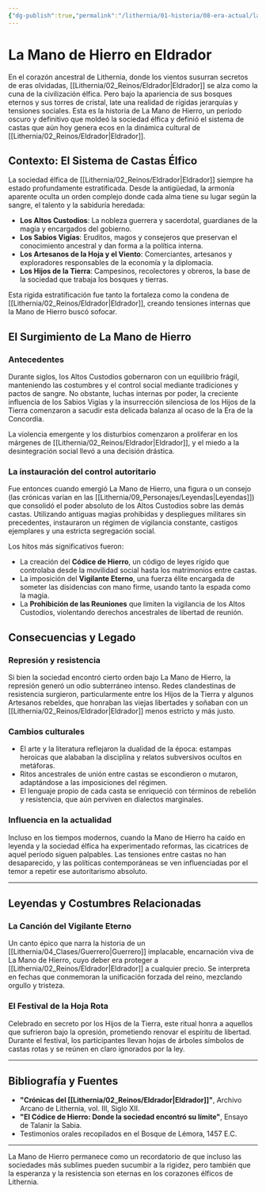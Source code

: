 ```yaml
---
{"dg-publish":true,"permalink":"/lithernia/01-historia/08-era-actual/la-mano-de-hierro-en-eldrador/","title":"La Mano de Hierro","tags":["lithernia","evento-historico","Eldrador","elfos","politica"]}
---
```


# La Mano de Hierro en Eldrador

En el corazón ancestral de Lithernia, donde los vientos susurran secretos de eras olvidadas, [[Lithernia/02_Reinos/Eldrador\|Eldrador]] se alza como la cuna de la civilización élfica. Pero bajo la apariencia de sus bosques eternos y sus torres de cristal, late una realidad de rígidas jerarquías y tensiones sociales. Esta es la historia de La Mano de Hierro, un período oscuro y definitivo que moldeó la sociedad élfica y definió el sistema de castas que aún hoy genera ecos en la dinámica cultural de [[Lithernia/02_Reinos/Eldrador\|Eldrador]].

## Contexto: El Sistema de Castas Élfico

La sociedad élfica de [[Lithernia/02_Reinos/Eldrador\|Eldrador]] siempre ha estado profundamente estratificada. Desde la antigüedad, la armonía aparente oculta un orden complejo donde cada alma tiene su lugar según la sangre, el talento y la sabiduría heredada:

- **Los Altos Custodios**: La nobleza guerrera y sacerdotal, guardianes de la magia y encargados del gobierno.
- **Los Sabios Vigías**: Eruditos, magos y consejeros que preservan el conocimiento ancestral y dan forma a la política interna.
- **Los Artesanos de la Hoja y el Viento**: Comerciantes, artesanos y exploradores responsables de la economía y la diplomacia.
- **Los Hijos de la Tierra**: Campesinos, recolectores y obreros, la base de la sociedad que trabaja los bosques y tierras.

Esta rígida estratificación fue tanto la fortaleza como la condena de [[Lithernia/02_Reinos/Eldrador\|Eldrador]], creando tensiones internas que la Mano de Hierro buscó sofocar.

## El Surgimiento de La Mano de Hierro

### Antecedentes

Durante siglos, los Altos Custodios gobernaron con un equilibrio frágil, manteniendo las costumbres y el control social mediante tradiciones y pactos de sangre. No obstante, luchas internas por poder, la creciente influencia de los Sabios Vigías y la insurrección silenciosa de los Hijos de la Tierra comenzaron a sacudir esta delicada balanza al ocaso de la Era de la Concordia.

La violencia emergente y los disturbios comenzaron a proliferar en los márgenes de [[Lithernia/02_Reinos/Eldrador\|Eldrador]], y el miedo a la desintegración social llevó a una decisión drástica.

### La instauración del control autoritario

Fue entonces cuando emergió La Mano de Hierro, una figura o un consejo (las crónicas varían en las [[Lithernia/09_Personajes/Leyendas\|Leyendas]]) que consolidó el poder absoluto de los Altos Custodios sobre las demás castas. Utilizando antiguas magias prohibidas y despliegues militares sin precedentes, instauraron un régimen de vigilancia constante, castigos ejemplares y una estricta segregación social.

Los hitos más significativos fueron:

- La creación del **Códice de Hierro**, un código de leyes rígido que controlaba desde la movilidad social hasta los matrimonios entre castas.
- La imposición del **Vigilante Eterno**, una fuerza élite encargada de someter las disidencias con mano firme, usando tanto la espada como la magia.
- La **Prohibición de las Reuniones** que limiten la vigilancia de los Altos Custodios, violentando derechos ancestrales de libertad de reunión.

## Consecuencias y Legado

### Represión y resistencia

Si bien la sociedad encontró cierto orden bajo La Mano de Hierro, la represión generó un odio subterráneo intenso. Redes clandestinas de resistencia surgieron, particularmente entre los Hijos de la Tierra y algunos Artesanos rebeldes, que honraban las viejas libertades y soñaban con un [[Lithernia/02_Reinos/Eldrador\|Eldrador]] menos estricto y más justo.

### Cambios culturales

- El arte y la literatura reflejaron la dualidad de la época: estampas heroicas que alababan la disciplina y relatos subversivos ocultos en metáforas.
- Ritos ancestrales de unión entre castas se escondieron o mutaron, adaptándose a las imposiciones del régimen.
- El lenguaje propio de cada casta se enriqueció con términos de rebelión y resistencia, que aún perviven en dialectos marginales.

### Influencia en la actualidad

Incluso en los tiempos modernos, cuando la Mano de Hierro ha caído en leyenda y la sociedad élfica ha experimentado reformas, las cicatrices de aquel período siguen palpables. Las tensiones entre castas no han desaparecido, y las políticas contemporáneas se ven influenciadas por el temor a repetir ese autoritarismo absoluto.

---

## Leyendas y Costumbres Relacionadas

### La Canción del Vigilante Eterno

Un canto épico que narra la historia de un [[Lithernia/04_Clases/Guerrero\|Guerrero]] implacable, encarnación viva de La Mano de Hierro, cuyo deber era proteger a [[Lithernia/02_Reinos/Eldrador\|Eldrador]] a cualquier precio. Se interpreta en fechas que conmemoran la unificación forzada del reino, mezclando orgullo y tristeza.

### El Festival de la Hoja Rota

Celebrado en secreto por los Hijos de la Tierra, este ritual honra a aquellos que sufrieron bajo la opresión, prometiendo renovar el espíritu de libertad. Durante el festival, los participantes llevan hojas de árboles símbolos de castas rotas y se reúnen en claro ignorados por la ley.

---

## Bibliografía y Fuentes

- **"Crónicas del [[Lithernia/02_Reinos/Eldrador\|Eldrador]]"**, Archivo Arcano de Lithernia, vol. III, Siglo XII.
- **"El Códice de Hierro: Donde la sociedad encontró su límite"**, Ensayo de Talanir la Sabia.
- Testimonios orales recopilados en el Bosque de Lémora, 1457 E.C.

---

La Mano de Hierro permanece como un recordatorio de que incluso las sociedades más sublimes pueden sucumbir a la rigidez, pero también que la esperanza y la resistencia son eternas en los corazones élficos de Lithernia.